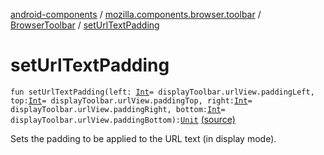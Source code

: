 [android-components](../../index.md) / [mozilla.components.browser.toolbar](../index.md) / [BrowserToolbar](index.md) / [setUrlTextPadding](./set-url-text-padding.md)

# setUrlTextPadding

`fun setUrlTextPadding(left: `[`Int`](https://kotlinlang.org/api/latest/jvm/stdlib/kotlin/-int/index.html)` = displayToolbar.urlView.paddingLeft, top: `[`Int`](https://kotlinlang.org/api/latest/jvm/stdlib/kotlin/-int/index.html)` = displayToolbar.urlView.paddingTop, right: `[`Int`](https://kotlinlang.org/api/latest/jvm/stdlib/kotlin/-int/index.html)` = displayToolbar.urlView.paddingRight, bottom: `[`Int`](https://kotlinlang.org/api/latest/jvm/stdlib/kotlin/-int/index.html)` = displayToolbar.urlView.paddingBottom): `[`Unit`](https://kotlinlang.org/api/latest/jvm/stdlib/kotlin/-unit/index.html) [(source)](https://github.com/mozilla-mobile/android-components/blob/master/components/browser/toolbar/src/main/java/mozilla/components/browser/toolbar/BrowserToolbar.kt#L310)

Sets the padding to be applied to the URL text (in display mode).

